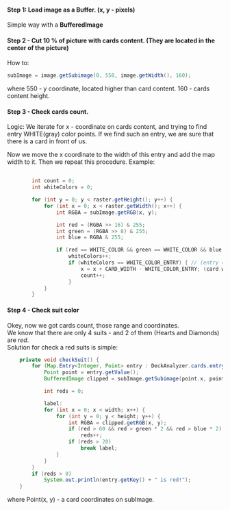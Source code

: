 #### Step 1: Load image as a Buffer. (x, y - pixels)
Simple way with a **BufferedImage**
#### Step 2 - Cut 10 % of picture with cards content. (They are located in the center of the picture)
How to: 
```java
subImage = image.getSubimage(0, 550, image.getWidth(), 160);
```
where 550 - y coordinate, located higher than card content. 160 - cards content height.
#### Step 3 - Check cards count. 
Logic: We iterate for x - coordinate on cards content, and trying to find entry 
WHITE(gray) color points. If we find such an entry, we are sure that there is a card in front of us.

Now we move the x coordinate to the width of this entry and add the map width to it. Then we repeat this procedure.
Example:
```java
    
        int count = 0;
        int whiteColors = 0;

        for (int y = 0; y < raster.getHeight(); y++) {
            for (int x = 0; x < raster.getWidth(); x++) {
                int RGBA = subImage.getRGB(x, y);

                int red = (RGBA >> 16) & 255;
                int green = (RGBA >> 8) & 255;
                int blue = RGBA & 255;

                if (red == WHITE_COLOR && green == WHITE_COLOR && blue == WHITE_COLOR
                    whiteColors++;
                    if (whiteColors == WHITE_COLOR_ENTRY) { // (entry = 30)
                        x = x + CARD_WIDTH - WHITE_COLOR_ENTRY; (card width = 64)
                        count++;
                    }
            }
        }
```

#### Step 4 - Check suit color
Okey, now we got cards count, those range and coordinates. <br>
We know that there are only 4 suits - and 2 of them (Hearts and Diamonds) are *red*. <br>
Solution for check a red suits is simple:
```java
    private void checkSuit() {
        for (Map.Entry<Integer, Point> entry : DeckAnalyzer.cards.entrySet()) {
            Point point = entry.getValue();
            BufferedImage clipped = subImage.getSubimage(point.x, point.y, CARD_WIDTH, CARD_HEIGHT);

            int reds = 0;

            label:
            for (int x = 0; x < width; x++) {
                for (int y = 0; y < height; y++) {
                    int RGBA = clipped.getRGB(x, y);
                    if (red > 60 && red > green * 2 && red > blue * 2)
                        reds++;
                    if (reds > 20)
                        break label;
                }
            }
        }
        if (reds > 0) 
            System.out.println(entry.getKey() + " is red!");
    }
```
where Point(x, y) - a card coordinates on subImage.


